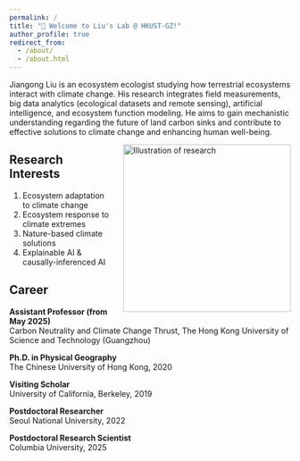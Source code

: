 ```yaml
---
permalink: /
title: "👋 Welcome to Liu's Lab @ HKUST-GZ!"
author_profile: true
redirect_from: 
  - /about/
  - /about.html
---
```


Jiangong Liu is an ecosystem ecologist studying how terrestrial ecosystems interact with climate change. His research integrates field measurements, big data analytics (ecological datasets and remote sensing), artificial intelligence, and ecosystem function modeling. He aims to gain mechanistic understanding regarding the future of land carbon sinks and contribute to effective solutions to climate change and enhancing human well-being.

<img src="https://jiangong-liu.github.io/EcoAI-Lab.github.io/images/illustration.jpg" alt="Illustration of research" style="float: right; width: 300px; margin-left: 20px;" />

<div class="spacer"></div>

## Research Interests

1. Ecosystem adaptation to climate change  
2. Ecosystem response to climate extremes  
3. Nature-based climate solutions  
4. Explainable AI & causally-inferenced AI  

<div class="spacer"></div>

## Career

**Assistant Professor (from May 2025)**  
Carbon Neutrality and Climate Change Thrust, The Hong Kong University of Science and Technology (Guangzhou)

**Ph.D. in Physical Geography**  
The Chinese University of Hong Kong, 2020

**Visiting Scholar**  
University of California, Berkeley, 2019

**Postdoctoral Researcher**  
Seoul National University, 2022

**Postdoctoral Research Scientist**  
Columbia University, 2025
